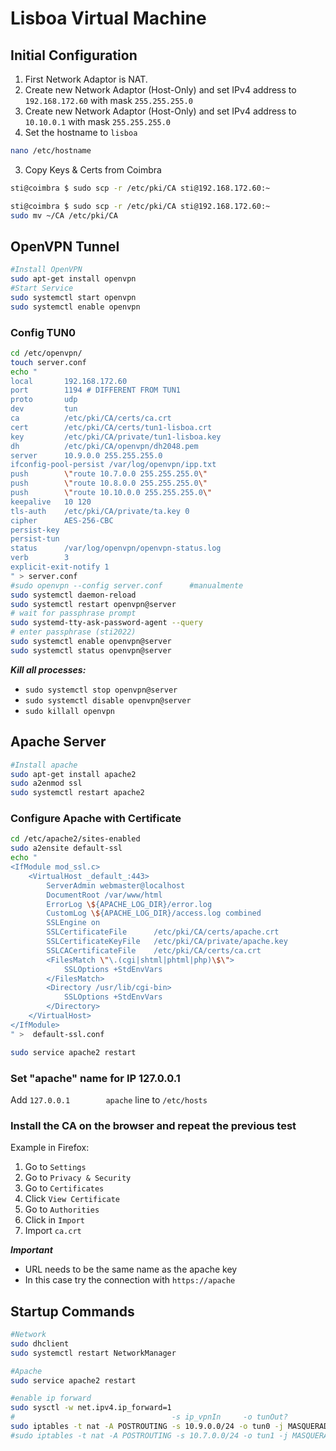 # Lisboa Virtual Machine
## Initial Configuration
1. First Network Adaptor is NAT.
2. Create new Network Adaptor (Host-Only) and set IPv4 address to `192.168.172.60` with mask `255.255.255.0`
3. Create new Network Adaptor (Host-Only) and set IPv4 address to `10.10.0.1` with mask `255.255.255.0`
4. Set the hostname to `lisboa`
```sh
nano /etc/hostname
```
3. Copy Keys & Certs from Coimbra
```sh
sti@coimbra $ sudo scp -r /etc/pki/CA sti@192.168.172.60:~
```
```sh
sti@coimbra $ sudo scp -r /etc/pki/CA sti@192.168.172.60:~
sudo mv ~/CA /etc/pki/CA
```
## OpenVPN Tunnel
```sh
#Install OpenVPN
sudo apt-get install openvpn
#Start Service
sudo systemctl start openvpn
sudo systemctl enable openvpn
```

### Config TUN0
```sh
cd /etc/openvpn/
touch server.conf
echo "
local       192.168.172.60
port        1194 # DIFFERENT FROM TUN1
proto       udp
dev         tun
ca          /etc/pki/CA/certs/ca.crt
cert        /etc/pki/CA/certs/tun1-lisboa.crt
key         /etc/pki/CA/private/tun1-lisboa.key
dh          /etc/pki/CA/openvpn/dh2048.pem
server      10.9.0.0 255.255.255.0
ifconfig-pool-persist /var/log/openvpn/ipp.txt
push        \"route 10.7.0.0 255.255.255.0\"
push        \"route 10.8.0.0 255.255.255.0\"
push        \"route 10.10.0.0 255.255.255.0\"
keepalive   10 120
tls-auth    /etc/pki/CA/private/ta.key 0 
cipher      AES-256-CBC
persist-key
persist-tun
status      /var/log/openvpn/openvpn-status.log
verb        3
explicit-exit-notify 1
" > server.conf
#sudo openvpn --config server.conf      #manualmente
sudo systemctl daemon-reload
sudo systemctl restart openvpn@server
# wait for passphrase prompt
sudo systemd-tty-ask-password-agent --query
# enter passphrase (sti2022)
sudo systemctl enable openvpn@server
sudo systemctl status openvpn@server
```
***Kill all processes:***
- `sudo systemctl stop openvpn@server`
- `sudo systemctl disable openvpn@server`
- `sudo killall openvpn`

## Apache Server
```sh
#Install apache
sudo apt-get install apache2
sudo a2enmod ssl
sudo systemctl restart apache2
```

### Configure Apache with Certificate
```sh
cd /etc/apache2/sites-enabled
sudo a2ensite default-ssl
echo "
<IfModule mod_ssl.c>
    <VirtualHost _default_:443>
        ServerAdmin webmaster@localhost
        DocumentRoot /var/www/html
        ErrorLog \${APACHE_LOG_DIR}/error.log
        CustomLog \${APACHE_LOG_DIR}/access.log combined
        SSLEngine on
        SSLCertificateFile      /etc/pki/CA/certs/apache.crt
        SSLCertificateKeyFile   /etc/pki/CA/private/apache.key
        SSLCACertificateFile    /etc/pki/CA/certs/ca.crt
        <FilesMatch \"\.(cgi|shtml|phtml|php)\$\">
            SSLOptions +StdEnvVars
        </FilesMatch>
        <Directory /usr/lib/cgi-bin>
            SSLOptions +StdEnvVars
        </Directory>
    </VirtualHost>
</IfModule>
" >  default-ssl.conf

sudo service apache2 restart
```

### Set "apache" name for IP 127.0.0.1
Add `127.0.0.1        apache` line to `/etc/hosts`

### Install the CA on the browser and repeat the previous test

Example in Firefox:
1. Go to `Settings`
2. Go to `Privacy & Security`
3. Go to `Certificates`
4. Click `View Certificate`
5. Go to `Authorities`
6. Click in `Import`
7. Import `ca.crt`

***Important***
- URL needs to be the same name as the apache key
- In this case try the connection with `https://apache`

## Startup Commands
```bash
#Network
sudo dhclient
sudo systemctl restart NetworkManager

#Apache
sudo service apache2 restart

#enable ip forward
sudo sysctl -w net.ipv4.ip_forward=1
#                                   -s ip_vpnIn     -o tunOut?
sudo iptables -t nat -A POSTROUTING -s 10.9.0.0/24 -o tun0 -j MASQUERADE
#sudo iptables -t nat -A POSTROUTING -s 10.7.0.0/24 -o tun1 -j MASQUERADE
```